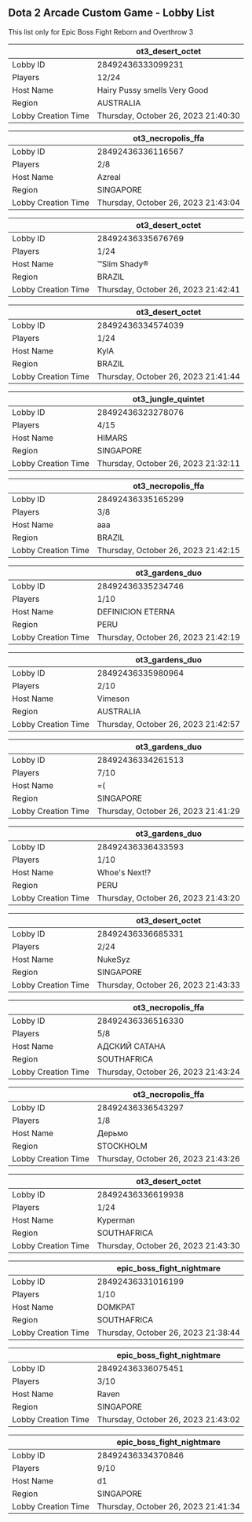 ## Dota 2 Arcade Custom Game - Lobby List

This list only for Epic Boss Fight Reborn and Overthrow 3

|  | ot3_desert_octet |
| ------ | ------ |
| Lobby ID | 28492436333099231 |
| Players | 12/24 |
| Host Name | Hairy Pussy smells Very Good |
| Region | AUSTRALIA |
| Lobby Creation Time | Thursday, October 26, 2023 21:40:30 |


|  | ot3_necropolis_ffa |
| ------ | ------ |
| Lobby ID | 28492436336116567 |
| Players | 2/8 |
| Host Name | Azreal |
| Region | SINGAPORE |
| Lobby Creation Time | Thursday, October 26, 2023 21:43:04 |


|  | ot3_desert_octet |
| ------ | ------ |
| Lobby ID | 28492436335676769 |
| Players | 1/24 |
| Host Name | ™Slim Shady® |
| Region | BRAZIL |
| Lobby Creation Time | Thursday, October 26, 2023 21:42:41 |


|  | ot3_desert_octet |
| ------ | ------ |
| Lobby ID | 28492436334574039 |
| Players | 1/24 |
| Host Name | KylA |
| Region | BRAZIL |
| Lobby Creation Time | Thursday, October 26, 2023 21:41:44 |


|  | ot3_jungle_quintet |
| ------ | ------ |
| Lobby ID | 28492436323278076 |
| Players | 4/15 |
| Host Name | HIMARS |
| Region | SINGAPORE |
| Lobby Creation Time | Thursday, October 26, 2023 21:32:11 |


|  | ot3_necropolis_ffa |
| ------ | ------ |
| Lobby ID | 28492436335165299 |
| Players | 3/8 |
| Host Name | aaa |
| Region | BRAZIL |
| Lobby Creation Time | Thursday, October 26, 2023 21:42:15 |


|  | ot3_gardens_duo |
| ------ | ------ |
| Lobby ID | 28492436335234746 |
| Players | 1/10 |
| Host Name | DEFINICION ETERNA |
| Region | PERU |
| Lobby Creation Time | Thursday, October 26, 2023 21:42:19 |


|  | ot3_gardens_duo |
| ------ | ------ |
| Lobby ID | 28492436335980964 |
| Players | 2/10 |
| Host Name | Vimeson |
| Region | AUSTRALIA |
| Lobby Creation Time | Thursday, October 26, 2023 21:42:57 |


|  | ot3_gardens_duo |
| ------ | ------ |
| Lobby ID | 28492436334261513 |
| Players | 7/10 |
| Host Name | =( |
| Region | SINGAPORE |
| Lobby Creation Time | Thursday, October 26, 2023 21:41:29 |


|  | ot3_gardens_duo |
| ------ | ------ |
| Lobby ID | 28492436336433593 |
| Players | 1/10 |
| Host Name | Whoe's Next!? |
| Region | PERU |
| Lobby Creation Time | Thursday, October 26, 2023 21:43:20 |


|  | ot3_desert_octet |
| ------ | ------ |
| Lobby ID | 28492436336685331 |
| Players | 2/24 |
| Host Name | NukeSyz |
| Region | SINGAPORE |
| Lobby Creation Time | Thursday, October 26, 2023 21:43:33 |


|  | ot3_necropolis_ffa |
| ------ | ------ |
| Lobby ID | 28492436336516330 |
| Players | 5/8 |
| Host Name | АДСКИЙ САТАНА |
| Region | SOUTHAFRICA |
| Lobby Creation Time | Thursday, October 26, 2023 21:43:24 |


|  | ot3_necropolis_ffa |
| ------ | ------ |
| Lobby ID | 28492436336543297 |
| Players | 1/8 |
| Host Name | Дерьмо |
| Region | STOCKHOLM |
| Lobby Creation Time | Thursday, October 26, 2023 21:43:26 |


|  | ot3_desert_octet |
| ------ | ------ |
| Lobby ID | 28492436336619938 |
| Players | 1/24 |
| Host Name | Kyperman |
| Region | SOUTHAFRICA |
| Lobby Creation Time | Thursday, October 26, 2023 21:43:30 |


|  | epic_boss_fight_nightmare |
| ------ | ------ |
| Lobby ID | 28492436331016199 |
| Players | 1/10 |
| Host Name | DOMKPAT |
| Region | SOUTHAFRICA |
| Lobby Creation Time | Thursday, October 26, 2023 21:38:44 |


|  | epic_boss_fight_nightmare |
| ------ | ------ |
| Lobby ID | 28492436336075451 |
| Players | 3/10 |
| Host Name | Raven |
| Region | SINGAPORE |
| Lobby Creation Time | Thursday, October 26, 2023 21:43:02 |


|  | epic_boss_fight_nightmare |
| ------ | ------ |
| Lobby ID | 28492436334370846 |
| Players | 9/10 |
| Host Name | d1 |
| Region | SINGAPORE |
| Lobby Creation Time | Thursday, October 26, 2023 21:41:34 |


